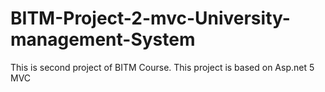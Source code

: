 # BITM-Project-2-mvc-University-management-System

This is second project of BITM Course.
This project is based on Asp.net 5 MVC

